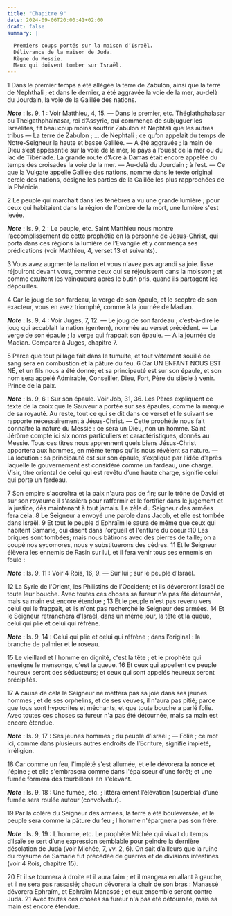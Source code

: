 ```yaml
---
title: "Chapitre 9"
date: 2024-09-06T20:00:41+02:00
draft: false
summary: |
  
  Premiers coups portés sur la maison d’Israël.
  Délivrance de la maison de Juda.
  Règne du Messie.
  Maux qui doivent tomber sur Israël.
---
```



1 Dans le premier temps a été allégée la terre de Zabulon, ainsi que la terre de Nephthali ; et dans le dernier, a été aggravée la voie de la mer, au-delà du Jourdain, la voie de la Galilée des nations.

***Note*** :  Is. 9, 1 : Voir Matthieu, 4, 15. ― Dans le premier, etc. Théglathphalasar ou Thelgathphalnasar, roi d’Assyrie, qui commença de subjuguer les Israélites, fit beaucoup moins souffrir Zabulon et Nephtali que les autres tribus ― La terre de Zabulon ; … de Nephtali ; ce qu’on appelait du temps de Notre-Seigneur la haute et basse Galilée. ― A été aggravée ; la main de Dieu s’est appesantie sur la voie de la mer, le pays à l’ouest de la mer ou du lac de Tibériade. La grande route d’Acre à Damas était encore appelée du temps des croisades la voie de la mer. ― Au-delà du Jourdain ; à l’est. ― Ce que la Vulgate appelle Galilée des nations, nommé dans le texte original cercle des nations, désigne les parties de la Galilée les plus rapprochées de la Phénicie.


2 Le peuple qui marchait dans les ténèbres a vu une grande lumière ; pour ceux qui habitaient dans la région de l'ombre de la mort, une lumière s'est levée.

***Note*** :  Is. 9, 2 : Le peuple, etc. Saint Matthieu nous montre l’accomplissement de cette prophétie en la personne de Jésus-Christ, qui porta dans ces régions la lumière de l’Evangile et y commença ses prédications (voir Matthieu, 4, verset 13 et suivants).


3 Vous avez augmenté la nation et vous n'avez pas agrandi sa joie. lisse réjouiront devant vous, comme ceux qui se réjouissent dans la moisson ; et comme exultent les vainqueurs après le butin pris, quand ils partagent les dépouilles.


4 Car le joug de son fardeau, la verge de son épaule, et le sceptre de son exacteur, vous en avez triomphé, comme à la journée de Madian.

***Note*** :  Is. 9, 4 : Voir Juges, 7, 12. ― Le joug de son fardeau ; c’est-à-dire le joug qui accablait la nation (gentem), nommée au verset précédent. ― La verge de son épaule ; la verge qui frappait son épaule. ― A la journée de Madian. Comparer à Juges, chapitre 7.


5 Parce que tout pillage fait dans le tumulte, et tout vêtement souillé de sang sera en combustion et la pâture du feu. 6 Car UN ENFANT NOUS EST NÉ, et un fils nous a été donné; et sa principauté est sur son épaule, et son nom sera appelé Admirable, Conseiller, Dieu, Fort, Père du siècle à venir. Prince de la paix.

***Note*** :  Is. 9, 6 : Sur son épaule. Voir Job, 31, 36. Les Pères expliquent ce texte de la croix que le Sauveur a portée sur ses épaules, comme la marque de sa royauté. Au reste, tout ce qui se dit dans ce verset et le suivant se rapporte nécessairement à Jésus-Christ. ― Cette prophétie nous fait connaître la nature du Messie : ce sera un Dieu, non un homme. Saint Jérôme compte ici six noms particuliers et caractéristiques, donnés au Messie. Tous ces titres nous apprennent quels biens Jésus-Christ apportera aux hommes, en même temps qu’ils nous révèlent sa nature. ― La locution : sa principauté est sur son épaule, s’explique par l’idée d’après laquelle le gouvernement est considéré comme un fardeau, une charge. Visir, titre oriental de celui qui est revêtu d’une haute charge, signifie celui qui porte un fardeau.


7 Son empire s'accroîtra et la paix n'aura pas de fin; sur le trône de David et sur son royaume il s'assiéra pour raffermir et le fortifier dans le jugement et la justice, dès maintenant à tout jamais. Le zèle du Seigneur des armées fera cela. 8 Le Seigneur a envoyé une parole dans Jacob, et elle est tombée dans Israël. 9 Et tout le peuple d'Ephraïm le saura de même que ceux qui habitent Samarie, qui disent dans l'orgueil et l'enflure du coeur :10 Les briques sont tombées; mais nous bâtirons avec des pierres de taille; on a coupé nos sycomores, nous y substituerons des cèdres. 11 Et le Seigneur élèvera les ennemis de Rasin sur lui, et il fera venir tous ses ennemis en foule :

***Note*** :  Is. 9, 11 : Voir 4 Rois, 16, 9. ― Sur lui ; sur le peuple d’Israël.


12 La Syrie de l'Orient, les Philistins de l'Occident; et ils dévoreront Israël de toute leur bouche. Avec toutes ces choses sa fureur n'a pas été détournée, mais sa main est encore étendue ; 13 Et le peuple n'est pas revenu vers celui qui le frappait, et ils n'ont pas recherché le Seigneur des armées. 14 Et le Seigneur retranchera d'Israël, dans un même jour, la tête et la queue, celui qui plie et celui qui réfrène.

***Note*** :  Is. 9, 14 : Celui qui plie et celui qui réfrène ; dans l’original : la branche de palmier et le roseau.

15 Le vieillard et l'homme en dignité, c'est la tête ; et le prophète qui enseigne le mensonge, c'est la queue. 16 Et ceux qui appellent ce peuple heureux seront des séducteurs; et ceux qui sont appelés heureux seront précipités.


17 A cause de cela le Seigneur ne mettera pas sa joie dans ses jeunes hommes ; et de ses orphelins, et de ses veuves, il n'aura pas pitié; parce que tous sont hypocrites et méchants, et que toute bouche a parlé folie. Avec toutes ces choses sa fureur n'a pas été détournée, mais sa main est encore étendue.

***Note*** :  Is. 9, 17 : Ses jeunes hommes ; du peuple d’Israël ; ― Folie ; ce mot ici, comme dans plusieurs autres endroits de l’Ecriture, signifie impiété, irréligion.

18 Car comme un feu, l'impiété s'est allumée, et elle dévorera la ronce et l'épine ; et elle s'embrasera comme dans l'épaisseur d'une forêt; et une fumée formera des tourbillons en s'élevant.

***Note*** :  Is. 9, 18 : Une fumée, etc. ; littéralement l’élévation (superbia) d’une fumée sera roulée autour (convolvetur).

19 Par la colère du Seigneur des armées, la terre a été bouleversée, et le peuple sera comme la pâture du feu ; l'homme n'épargnera pas son frère.

***Note*** :  Is. 9, 19 : L’homme, etc. Le prophète Michée qui vivait du temps d’Isaïe se sert d’une expression semblable pour peindre la dernière désolation de Juda (voir Michée, 7, vv. 2, 6). On sait d’ailleurs que la ruine du royaume de Samarie fut précédée de guerres et de divisions intestines (voir 4 Rois, chapitre 15).

20 Et il se tournera à droite et il aura faim ; et il mangera en allant à gauche, et il ne sera pas rassasié; chacun dévorera la chair de son bras : Manassé dévorera Ephraïm, et Ephraïm Manassé ; et eux ensemble seront contre Juda. 21 Avec toutes ces choses sa fureur n'a pas été détournée, mais sa main est encore étendue.

